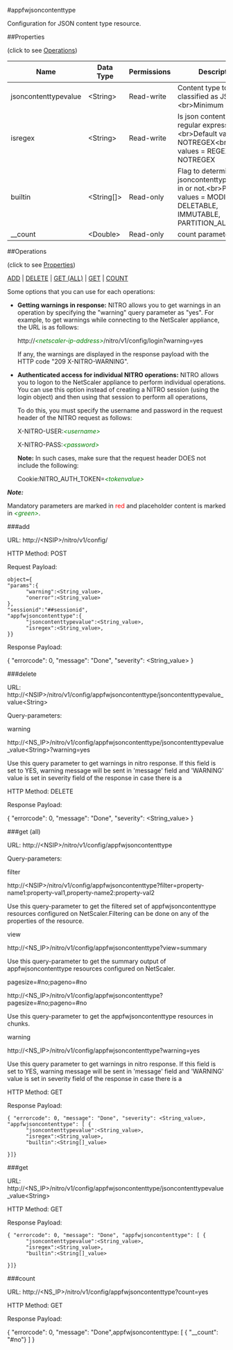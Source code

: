 #appfwjsoncontenttype

Configuration for JSON content type resource.


##Properties 
<span>(click to see [Operations](#operations))</span>


<table><thead><tr><th>Name</th><th> Data Type</th><th> Permissions</th><th>Description</th></tr></thead><tbody><tr><td>jsoncontenttypevalue</td><td>&lt;String></td><td>Read-write</td><td>Content type to be classified as JSON.&lt;br>Minimum length = 1</td><tr><tr><td>isregex</td><td>&lt;String></td><td>Read-write</td><td>Is json content type a regular expression?.&lt;br>Default value: NOTREGEX&lt;br>Possible values = REGEX, NOTREGEX</td><tr><tr><td>builtin</td><td>&lt;String[]></td><td>Read-only</td><td>Flag to determine if jsoncontenttype is built-in or not.&lt;br>Possible values = MODIFIABLE, DELETABLE, IMMUTABLE, PARTITION_ALL</td><tr><tr><td>__count</td><td>&lt;Double></td><td>Read-only</td><td>count parameter</td><tr></tbody></table>
##Operations 
<span>(click to see [Properties](#properties))</span>


[ADD](#add) | [DELETE](#delete) | [GET (ALL)](#get-(all)) | [GET](#get) | [COUNT](#count)


Some options that you can use for each operations:
<ul><li><p><b>Getting warnings in response:</b> NITRO allows you to get warnings in an operation by specifying the "warning" query parameter as "yes". For example, to get warnings while connecting to the NetScaler appliance, the URL is as follows:</p><p>http://<span style="color:green;font-style:italic;">&lt;netscaler-ip-address&gt;</span>/nitro/v1/config/login?warning=yes</p><p>If any, the warnings are displayed in the response payload with the HTTP code "209 X-NITRO-WARNING".</p></li><li><p><b>Authenticated access for individual NITRO operations:</b> NITRO allows you to logon to the NetScaler appliance to perform individual operations. You can use this option instead of creating a NITRO session (using the login object) and then using that session to perform all operations,</p><p>To do this, you must specify the username and password in the request header of the NITRO request as follows:</p><p>X-NITRO-USER:<span style="color:green;font-style:italic;">&lt;username&gt;</span></p><p>X-NITRO-PASS:<span style="color:green;font-style:italic;">&lt;password&gt;</span></p><p><b>Note:</b> In such cases, make sure that the request header DOES not include the following:</p><p>Cookie:NITRO_AUTH_TOKEN=<span style="color:green;font-style:italic;">&lt;tokenvalue&gt;</span></p></li></ul>



***Note:*** 
Mandatory parameters are marked in <span style="color:#FF0000;">red</span> and placeholder content is marked in <span style="color:green;font-style:italic">&lt;green&gt;</span>.

###add



URL: http://&lt;NSIP&gt;/nitro/v1/config/
HTTP Method: POST
Request Payload: ```object={"params":{      "warning":<String_value>,      "onerror":<String_value>},"sessionid":"##sessionid","appfwjsoncontenttype":{      "jsoncontenttypevalue":<String_value>,      "isregex":<String_value>,}}```
Response Payload: 
{ "errorcode": 0, "message": "Done", "severity": <String_value> }


###delete



URL: http://&lt;NSIP&gt;/nitro/v1/config/appfwjsoncontenttype/jsoncontenttypevalue_value&lt;String&gt;
Query-parameters:
warning
http://&lt;NS_IP&gt;/nitro/v1/config/appfwjsoncontenttype/jsoncontenttypevalue_value&lt;String&gt;?warning=yes
Use this query parameter to get warnings in nitro response. If this field is set to YES, warning message will be sent in 'message' field and 'WARNING' value is set in severity field of the response in case there is a



HTTP Method: DELETE
Response Payload: 
{ "errorcode": 0, "message": "Done", "severity": <String_value> }


###get (all)



URL: http://&lt;NSIP&gt;/nitro/v1/config/appfwjsoncontenttype
Query-parameters:
filter
http://&lt;NSIP&gt;/nitro/v1/config/appfwjsoncontenttype?filter=property-name1:property-val1,property-name2:property-val2
Use this query-parameter to get the filtered set of appfwjsoncontenttype resources configured on NetScaler.Filtering can be done on any of the properties of the resource.


view
http://&lt;NS_IP&gt;/nitro/v1/config/appfwjsoncontenttype?view=summary
Use this query-parameter to get the summary output of appfwjsoncontenttype resources configured on NetScaler.


pagesize=#no;pageno=#no
http://&lt;NS_IP&gt;/nitro/v1/config/appfwjsoncontenttype?pagesize=#no;pageno=#no
Use this query-parameter to get the appfwjsoncontenttype resources in chunks.


warning
http://&lt;NS_IP&gt;/nitro/v1/config/appfwjsoncontenttype?warning=yes
Use this query parameter to get warnings in nitro response. If this field is set to YES, warning message will be sent in 'message' field and 'WARNING' value is set in severity field of the response in case there is a



HTTP Method: GET
Response Payload: ```{ "errorcode": 0, "message": "Done", "severity": <String_value>, "appfwjsoncontenttype": [ {      "jsoncontenttypevalue":<String_value>,      "isregex":<String_value>,      "builtin":<String[]_value>}]}```



###get



URL: http://&lt;NS_IP&gt;/nitro/v1/config/appfwjsoncontenttype/jsoncontenttypevalue_value&lt;String&gt;
HTTP Method: GET
Response Payload: ```{ "errorcode": 0, "message": "Done", "appfwjsoncontenttype": [ {      "jsoncontenttypevalue":<String_value>,      "isregex":<String_value>,      "builtin":<String[]_value>}]}```



###count



URL: http://&lt;NS_IP&gt;/nitro/v1/config/appfwjsoncontenttype?count=yes
HTTP Method: GET
Response Payload: 
{ "errorcode": 0, "message": "Done",appfwjsoncontenttype: [ { "__count": "#no"} ] }


